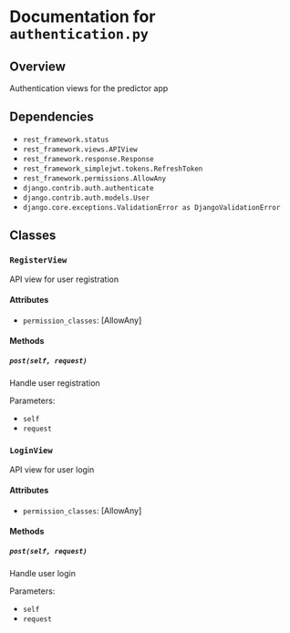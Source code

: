 # Documentation for `authentication.py`

## Overview

Authentication views for the predictor app
## Dependencies

- `rest_framework.status`
- `rest_framework.views.APIView`
- `rest_framework.response.Response`
- `rest_framework_simplejwt.tokens.RefreshToken`
- `rest_framework.permissions.AllowAny`
- `django.contrib.auth.authenticate`
- `django.contrib.auth.models.User`
- `django.core.exceptions.ValidationError as DjangoValidationError`

## Classes

### `RegisterView`

API view for user registration

#### Attributes

- `permission_classes`: [AllowAny]

#### Methods

##### `post(self, request)`

Handle user registration

Parameters:
- `self`
- `request`

### `LoginView`

API view for user login

#### Attributes

- `permission_classes`: [AllowAny]

#### Methods

##### `post(self, request)`

Handle user login

Parameters:
- `self`
- `request`

